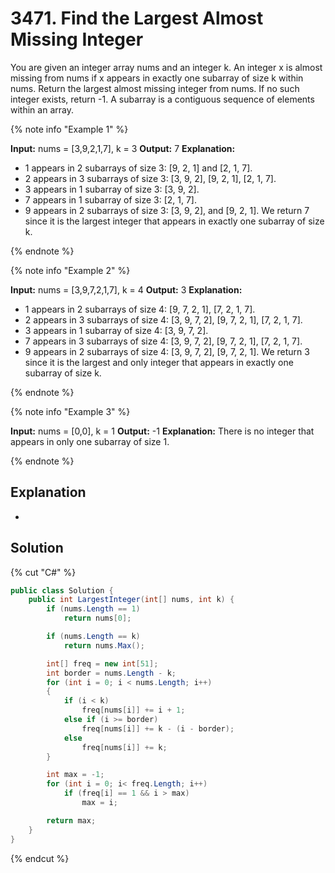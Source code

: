 # 3471. Find the Largest Almost Missing Integer

You are given an integer array nums and an integer k. An integer x is almost missing from nums if x appears in exactly one subarray of size k within nums. Return the largest almost missing integer from nums. If no such integer exists, return -1. A subarray is a contiguous sequence of elements within an array.

{% note info "Example 1" %}

**Input:** nums = [3,9,2,1,7], k = 3
**Output:** 7
**Explanation:** 
- 1 appears in 2 subarrays of size 3: [9, 2, 1] and [2, 1, 7].
- 2 appears in 3 subarrays of size 3: [3, 9, 2], [9, 2, 1], [2, 1, 7].
- 3 appears in 1 subarray of size 3: [3, 9, 2].
- 7 appears in 1 subarray of size 3: [2, 1, 7].
- 9 appears in 2 subarrays of size 3: [3, 9, 2], and [9, 2, 1].
We return 7 since it is the largest integer that appears in exactly one subarray of size k.

{% endnote %}

{% note info "Example 2" %}

**Input:** nums = [3,9,7,2,1,7], k = 4
**Output:** 3
**Explanation:** 
- 1 appears in 2 subarrays of size 4: [9, 7, 2, 1], [7, 2, 1, 7].
- 2 appears in 3 subarrays of size 4: [3, 9, 7, 2], [9, 7, 2, 1], [7, 2, 1, 7].
- 3 appears in 1 subarray of size 4: [3, 9, 7, 2].
- 7 appears in 3 subarrays of size 4: [3, 9, 7, 2], [9, 7, 2, 1], [7, 2, 1, 7].
- 9 appears in 2 subarrays of size 4: [3, 9, 7, 2], [9, 7, 2, 1].
We return 3 since it is the largest and only integer that appears in exactly one subarray of size k.

{% endnote %}

{% note info "Example 3" %}

**Input:** nums = [0,0], k = 1
**Output:** -1
**Explanation:** There is no integer that appears in only one subarray of size 1.

{% endnote %}

## Explanation
-

## Solution
{% cut "C#" %}
```cs
public class Solution {
    public int LargestInteger(int[] nums, int k) {
        if (nums.Length == 1)
            return nums[0];

        if (nums.Length == k)
            return nums.Max();

        int[] freq = new int[51];
        int border = nums.Length - k;
        for (int i = 0; i < nums.Length; i++)
        {
            if (i < k)
                freq[nums[i]] += i + 1;
            else if (i >= border)
                freq[nums[i]] += k - (i - border);
            else
                freq[nums[i]] += k;
        }

        int max = -1;
        for (int i = 0; i< freq.Length; i++)
            if (freq[i] == 1 && i > max)
                max = i;

        return max;
    }
}
```
{% endcut %}